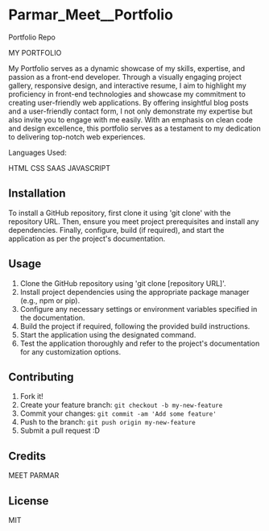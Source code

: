 # Parmar_Meet\_\_Portfolio

Portfolio Repo

MY PORTFOLIO

My Portfolio serves as a dynamic showcase of my skills, expertise, and passion as a front-end developer. Through a visually engaging project gallery, responsive design, and interactive resume, I aim to highlight my proficiency in front-end technologies and showcase my commitment to creating user-friendly web applications. By offering insightful blog posts and a user-friendly contact form, I not only demonstrate my expertise but also invite you to engage with me easily. With an emphasis on clean code and design excellence, this portfolio serves as a testament to my dedication to delivering top-notch web experiences.

Languages Used:

HTML
CSS
SAAS
JAVASCRIPT

## Installation

To install a GitHub repository, first clone it using 'git clone' with the repository URL. Then, ensure you meet project prerequisites and install any dependencies. Finally, configure, build (if required), and start the application as per the project's documentation.

## Usage

1. Clone the GitHub repository using 'git clone [repository URL]'.
2. Install project dependencies using the appropriate package manager (e.g., npm or pip).
3. Configure any necessary settings or environment variables specified in the documentation.
4. Build the project if required, following the provided build instructions.
5. Start the application using the designated command.
6. Test the application thoroughly and refer to the project's documentation for any customization
   options.

## Contributing

1. Fork it!
2. Create your feature branch: `git checkout -b my-new-feature`
3. Commit your changes: `git commit -am 'Add some feature'`
4. Push to the branch: `git push origin my-new-feature`
5. Submit a pull request :D

## Credits

MEET PARMAR

## License

MIT
